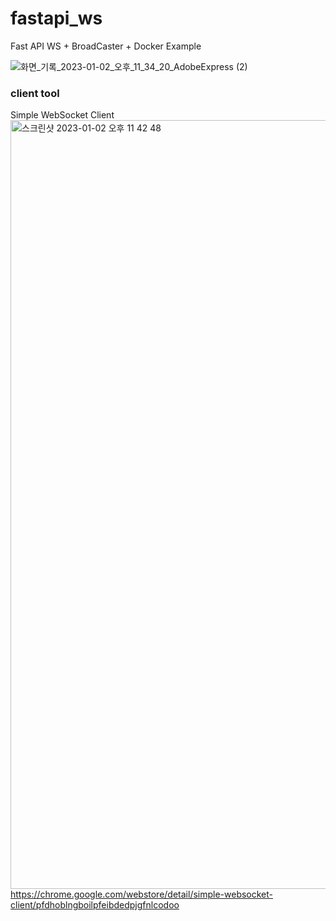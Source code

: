 # fastapi_ws
Fast API WS + BroadCaster + Docker Example

![화면_기록_2023-01-02_오후_11_34_20_AdobeExpress (2)](https://user-images.githubusercontent.com/16227780/210246428-3617bf8a-85bf-4260-b70c-ca61502cc881.gif)


### client tool
Simple WebSocket Client
<img width="1230" alt="스크린샷 2023-01-02 오후 11 42 48" src="https://user-images.githubusercontent.com/16227780/210246345-effd6916-da2c-47b4-bd2e-ff467f539bb1.png">
https://chrome.google.com/webstore/detail/simple-websocket-client/pfdhoblngboilpfeibdedpjgfnlcodoo
